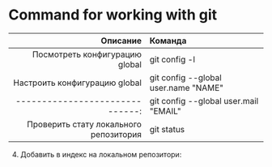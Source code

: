 # Command for working with git
| Описание | Команда |
|---------:|:--------|
| Посмотреть конфигурацию global | git config -l |
| Настроить конфигурацию global | git config --global user.name "NAME"  |
|------------------------------:| git config --global user.mail "EMAIL" |
| Проверить стату локального репозитория | git status |

4. Добавить в индекс на локальном репозитори: 